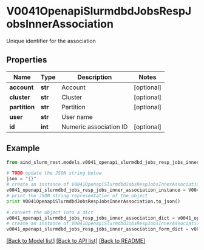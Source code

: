 # V0041OpenapiSlurmdbdJobsRespJobsInnerAssociation

Unique identifier for the association

## Properties

Name | Type | Description | Notes
------------ | ------------- | ------------- | -------------
**account** | **str** | Account | [optional] 
**cluster** | **str** | Cluster | [optional] 
**partition** | **str** | Partition | [optional] 
**user** | **str** | User name | 
**id** | **int** | Numeric association ID | [optional] 

## Example

```python
from aind_slurm_rest.models.v0041_openapi_slurmdbd_jobs_resp_jobs_inner_association import V0041OpenapiSlurmdbdJobsRespJobsInnerAssociation

# TODO update the JSON string below
json = "{}"
# create an instance of V0041OpenapiSlurmdbdJobsRespJobsInnerAssociation from a JSON string
v0041_openapi_slurmdbd_jobs_resp_jobs_inner_association_instance = V0041OpenapiSlurmdbdJobsRespJobsInnerAssociation.from_json(json)
# print the JSON string representation of the object
print V0041OpenapiSlurmdbdJobsRespJobsInnerAssociation.to_json()

# convert the object into a dict
v0041_openapi_slurmdbd_jobs_resp_jobs_inner_association_dict = v0041_openapi_slurmdbd_jobs_resp_jobs_inner_association_instance.to_dict()
# create an instance of V0041OpenapiSlurmdbdJobsRespJobsInnerAssociation from a dict
v0041_openapi_slurmdbd_jobs_resp_jobs_inner_association_form_dict = v0041_openapi_slurmdbd_jobs_resp_jobs_inner_association.from_dict(v0041_openapi_slurmdbd_jobs_resp_jobs_inner_association_dict)
```
[[Back to Model list]](../README.md#documentation-for-models) [[Back to API list]](../README.md#documentation-for-api-endpoints) [[Back to README]](../README.md)


